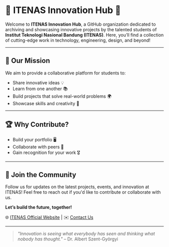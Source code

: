 # 🌟 ITENAS Innovation Hub 🌟

Welcome to **ITENAS Innovation Hub**, a GitHub organization dedicated to archiving and showcasing innovative projects by the talented students of **Institut Teknologi Nasional Bandung (ITENAS)**.
Here, you’ll find a collection of cutting-edge work in technology, engineering, design, and beyond!

---

## 🎯 Our Mission
We aim to provide a collaborative platform for students to:
- Share innovative ideas 💡
- Learn from one another 📚
- Build projects that solve real-world problems 🌍
- Showcase skills and creativity 🎨

---

## 🏆 Why Contribute?
- Build your portfolio 🖥️
- Collaborate with peers 🤝
- Gain recognition for your work 🎖️

---

## 📢 Join the Community
Follow us for updates on the latest projects, events, and innovation at ITENAS! Feel free to reach out if you'd like to contribute or collaborate with us.

**Let’s build the future, together!**

🌐 [ITENAS Official Website](https://www.itenas.ac.id) | ✉️ [Contact Us](mailto:cikal.gemintang@mhs.itenas.ac.id)

---
> _"Innovation is seeing what everybody has seen and thinking what nobody has thought."_ – Dr. Albert Szent-Györgyi

